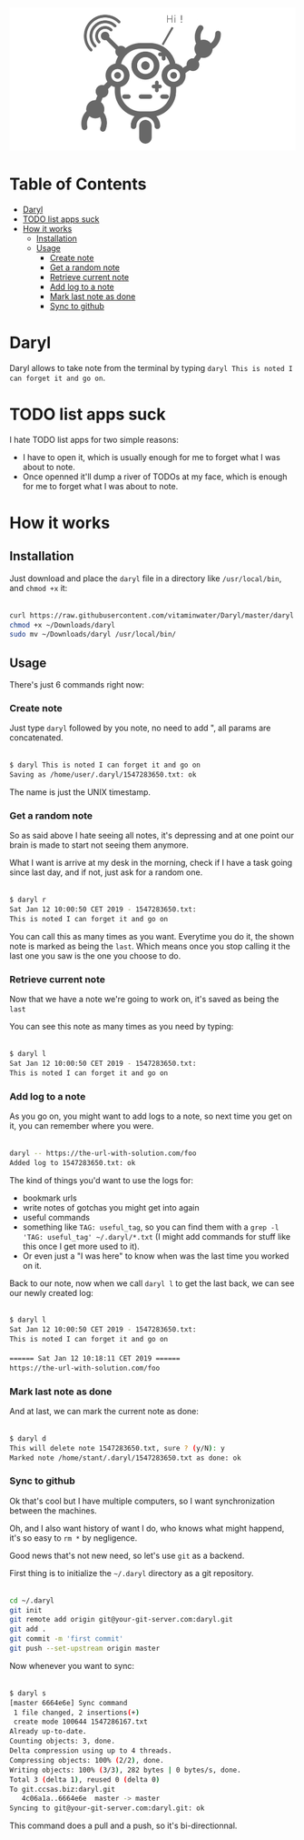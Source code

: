 ![Daryl](assets/daryl.png?raw=true "Daryl")

Table of Contents
=================

   * [Daryl](#daryl)
   * [TODO list apps suck](#todo-list-apps-suck)
   * [How it works](#how-it-works)
      * [Installation](#installation)
      * [Usage](#usage)
         * [Create note](#create-note)
         * [Get a random note](#get-a-random-note)
         * [Retrieve current note](#retrieve-current-note)
         * [Add log to a note](#add-log-to-a-note)
         * [Mark last note as done](#mark-last-note-as-done)
         * [Sync to github](#sync-to-github)

# Daryl

Daryl allows to take note from the terminal by typing `daryl This is noted I can forget it and go on`.

# TODO list apps suck

I hate TODO list apps for two simple reasons:
- I have to open it, which is usually enough for me to forget what I was about to note.
- Once openned it'll dump a river of TODOs at my face, which is enough for me to forget what I was about to note.

# How it works

## Installation

Just download and place the `daryl` file in a directory like `/usr/local/bin`, and `chmod +x` it:

```sh

curl https://raw.githubusercontent.com/vitaminwater/Daryl/master/daryl -o ~/Downloads/daryl
chmod +x ~/Downloads/daryl
sudo mv ~/Downloads/daryl /usr/local/bin/

```

## Usage

There's just 6 commands right now:

### Create note

Just type `daryl` followed by you note, no need to add ", all params are concatenated.

```sh

$ daryl This is noted I can forget it and go on
Saving as /home/user/.daryl/1547283650.txt: ok

```

The name is just the UNIX timestamp.

### Get a random note

So as said above I hate seeing all notes, it's depressing and at one point our brain is made to start not seeing them anymore.

What I want is arrive at my desk in the morning, check if I have a task going since last day, and if not, just ask for a random one.

```sh

$ daryl r
Sat Jan 12 10:00:50 CET 2019 - 1547283650.txt:
This is noted I can forget it and go on

```

You can call this as many times as you want. Everytime you do it, the shown note is marked as being the `last`. Which means once you stop calling it the last one you saw is the one you choose to do.

### Retrieve current note

Now that we have a note we're going to work on, it's saved as being the `last`

You can see this note as many times as you need by typing:

```sh

$ daryl l
Sat Jan 12 10:00:50 CET 2019 - 1547283650.txt:
This is noted I can forget it and go on

```

### Add log to a note

As you go on, you might want to add logs to a note, so next time you get on it, you can remember where you were.

```sh

daryl -- https://the-url-with-solution.com/foo
Added log to 1547283650.txt: ok

```

The kind of things you'd want to use the logs for:
- bookmark urls
- write notes of gotchas you might get into again
- useful commands
- something like `TAG: useful_tag`, so you can find them with a `grep -l 'TAG: useful_tag' ~/.daryl/*.txt` (I might add commands for stuff like this once I get more used to it).
- Or even just a "I was here" to know when was the last time you worked on it.

Back to our note, now when we call `daryl l` to get the last back, we can see our newly created log:

```sh

$ daryl l
Sat Jan 12 10:00:50 CET 2019 - 1547283650.txt:
This is noted I can forget it and go on

====== Sat Jan 12 10:18:11 CET 2019 ======
https://the-url-with-solution.com/foo

```

### Mark last note as done

And at last, we can mark the current note as done:

```sh

$ daryl d
This will delete note 1547283650.txt, sure ? (y/N): y
Marked note /home/stant/.daryl/1547283650.txt as done: ok

```

### Sync to github

Ok that's cool but I have multiple computers, so I want synchronization between the machines.

Oh, and I also want history of want I do, who knows what might happend, it's so easy to `rm *` by negligence.

Good news that's not new need, so let's use `git` as a backend.

First thing is to initialize the `~/.daryl` directory as a git repository.

```sh

cd ~/.daryl
git init
git remote add origin git@your-git-server.com:daryl.git
git add .
git commit -m 'first commit'
git push --set-upstream origin master

```

Now whenever you want to sync:

```sh

$ daryl s
[master 6664e6e] Sync command
 1 file changed, 2 insertions(+)
 create mode 100644 1547286167.txt
Already up-to-date.
Counting objects: 3, done.
Delta compression using up to 4 threads.
Compressing objects: 100% (2/2), done.
Writing objects: 100% (3/3), 282 bytes | 0 bytes/s, done.
Total 3 (delta 1), reused 0 (delta 0)
To git.ccsas.biz:daryl.git
   4c06a1a..6664e6e  master -> master
Syncing to git@your-git-server.com:daryl.git: ok

```

This command does a pull and a push, so it's bi-directionnal.
